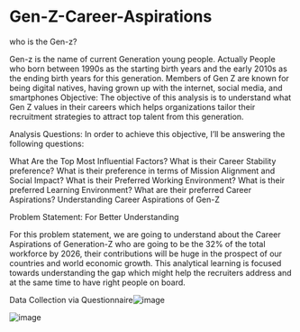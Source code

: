 # Gen-Z-Career-Aspirations



who is the Gen-z?

Gen-z is the name of current Generation young people. Actually People who born between 1990s as the starting birth years and the early 2010s as the ending birth years for this generation. Members of Gen Z are known for being digital natives, having grown up with the internet, social media, and smartphones
Objective:
The objective of this analysis is to understand what Gen Z values in their careers which helps organizations tailor their recruitment strategies to attract top talent from this generation.

Analysis Questions:
In order to achieve this objective, I’ll be answering the following questions:

What Are the Top Most Influential Factors?
What is their Career Stability preference?
What is their preference in terms of Mission Alignment and Social Impact?
What is their Preferred Working Environment?
What is their preferred Learning Environment?
What are their preferred Career Aspirations?
Understanding Career Aspirations of Gen-Z

Problem Statement: For Better Understanding

For this problem statement, we are going to understand about the Career Aspirations of Generation-Z who are going to be the 32% of the total workforce by 2026, their contributions will be huge in the prospect of our countries and world economic growth. 
This analytical learning is focused towards understanding the gap which might help the recruiters address and at the same time to have right people on board.

Data Collection via Questionnaire![image](https://github.com/Sravanthi-Duddeti/Gen-Z-Career-Aspirations/assets/128029018/05f1787c-de79-46b8-b4d9-8d4f5fc64bd0)

![image](https://github.com/Sravanthi-Duddeti/Gen-Z-Career-Aspirations/assets/128029018/58c0038a-0abc-44c5-a46a-00d6c061369c)



